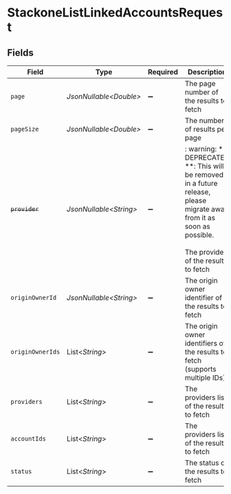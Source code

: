 # StackoneListLinkedAccountsRequest


## Fields

| Field                                                                                                                                                         | Type                                                                                                                                                          | Required                                                                                                                                                      | Description                                                                                                                                                   |
| ------------------------------------------------------------------------------------------------------------------------------------------------------------- | ------------------------------------------------------------------------------------------------------------------------------------------------------------- | ------------------------------------------------------------------------------------------------------------------------------------------------------------- | ------------------------------------------------------------------------------------------------------------------------------------------------------------- |
| `page`                                                                                                                                                        | *JsonNullable\<Double>*                                                                                                                                       | :heavy_minus_sign:                                                                                                                                            | The page number of the results to fetch                                                                                                                       |
| `pageSize`                                                                                                                                                    | *JsonNullable\<Double>*                                                                                                                                       | :heavy_minus_sign:                                                                                                                                            | The number of results per page                                                                                                                                |
| ~~`provider`~~                                                                                                                                                | *JsonNullable\<String>*                                                                                                                                       | :heavy_minus_sign:                                                                                                                                            | : warning: ** DEPRECATED **: This will be removed in a future release, please migrate away from it as soon as possible.<br/><br/>The provider of the results to fetch |
| `originOwnerId`                                                                                                                                               | *JsonNullable\<String>*                                                                                                                                       | :heavy_minus_sign:                                                                                                                                            | The origin owner identifier of the results to fetch                                                                                                           |
| `originOwnerIds`                                                                                                                                              | List\<*String*>                                                                                                                                               | :heavy_minus_sign:                                                                                                                                            | The origin owner identifiers of the results to fetch (supports multiple IDs)                                                                                  |
| `providers`                                                                                                                                                   | List\<*String*>                                                                                                                                               | :heavy_minus_sign:                                                                                                                                            | The providers list of the results to fetch                                                                                                                    |
| `accountIds`                                                                                                                                                  | List\<*String*>                                                                                                                                               | :heavy_minus_sign:                                                                                                                                            | The providers list of the results to fetch                                                                                                                    |
| `status`                                                                                                                                                      | List\<*String*>                                                                                                                                               | :heavy_minus_sign:                                                                                                                                            | The status of the results to fetch                                                                                                                            |